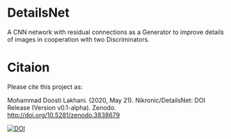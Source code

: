 # DetailsNet
A CNN network with residual connections as a Generator to improve details of images in cooperation with two Discriminators.

# Citaion
Please cite this project as:

Mohammad Doosti Lakhani. (2020, May 21). Nikronic/DetailsNet: DOI Release (Version v0.1-alpha). Zenodo. http://doi.org/10.5281/zenodo.3838679

[![DOI](https://zenodo.org/badge/DOI/10.5281/zenodo.3838679.svg)](https://doi.org/10.5281/zenodo.3838679)

